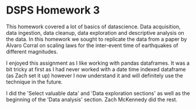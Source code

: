 # DSPS Homework 3

This homework covered a lot of basics of datascience. Data acquisition, data ingestion, data cleanup, data exploration and descriptive analysis on the data.
In this homework we sought to replicate the data from a paper by Alvaro Corral on scaling laws for the inter-event time of earthquakes of different magnitudes.

I enjoyed this assignment as I like working with pandas dataframes. It was a bit tricky at first as I had never worked with a date time indexed dataframe (as Zach set it up)
however I now understand it and will definitely use the technique in the future. 

I did the 'Select valuable data' and 'Data exploration sections' as well as the beginning of the 'Data analysis' section. Zach McKennedy did the rest.
